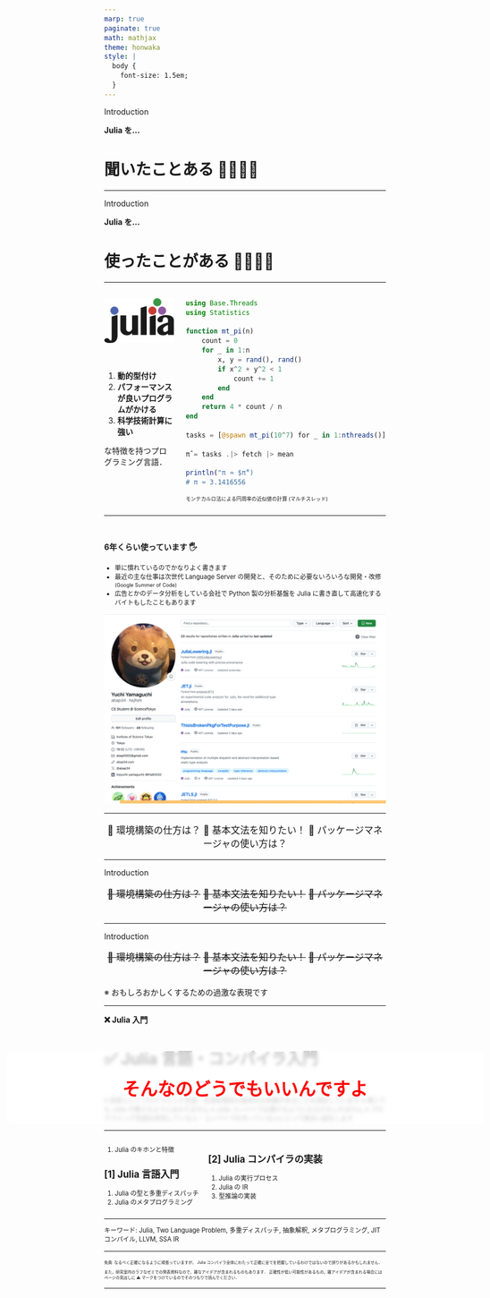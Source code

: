 ```yaml
---
marp: true
paginate: true
math: mathjax
theme: honwaka
style: |
  body {
    font-size: 1.5em;
  }
---
```




<!-- _header: Julia 使ってますか -->

<div class="section"> Introduction </div>

**Julia を...**

# 聞いたことある 🙋‍♀️🙋‍♂️

---


<!-- _header: Julia 使ってますか -->

<div class="section"> Introduction </div>

**Julia を...**

# 使ったことがある 🙋‍♀️🙋‍♂️


---

<!-- _header: Julia とは -->

<div class="columns">

<div>


![center height:130px](img/jl_logo.png)

<br>

1. **動的型付け**
2. **パフォーマンスが良いプログラムがかける**
3. **科学技術計算に強い**

な特徴を持つプログラミング言語．




</div>

<div>

```julia
using Base.Threads
using Statistics

function mt_pi(n)
    count = 0
    for _ in 1:n
        x, y = rand(), rand()
        if x^2 + y^2 < 1
            count += 1
        end
    end
    return 4 * count / n
end

tasks = [@spawn mt_pi(10^7) for _ in 1:nthreads()]

π̂ = tasks .|> fetch |> mean

println("π ≈ $π̂")
# π ≈ 3.1416556
```

<span style="font-size: 0.65em;">

モンテカルロ法による円周率の近似値の計算 (マルチスレッド)

</span>

</div>

</div>


---

<!-- _header: Julia とは -->

<br>

**6年くらい使っています 🖐️**

<span style="font-size: 0.8em;">

- 単に慣れているのでかなりよく書きます
- 最近の主な仕事は次世代 Language Server の開発と、そのために必要ないろいろな開発・改修 <span style="font-size: 0.8em;">(Google Summer of Code)</span>
- 広告とかのデータ分析をしている会社で Python 製の分析基盤を Julia に書き直して高速化するバイトもしたこともあります


</span>


<!-- ![bg right:0% 100%](img/image.png)
https://github.com/abap34?tab=repositories&q=&type=&language=julia
 -->

![bg right 100%](img/image-1.png)

<!-- --- -->


<!-- <span style="font-size: 0.8em;">

<br>


- 数値計算向け言語としては少なくともしばらくは滅びはしないだろう
  - 今まで Fortran, MATLAB, C++ とかがシェアを取ってきた領域でシェアをとりつつある
  - アカデミアの人から人気がある
    - 毎年やっている survey $^{[1]}$ によれば research に使っている人が一貫して一番多い 😯
  - そういう意味で、 <span class="red">いま 真にライバルなのは Fortran </span>  (そしてこの勝負は分がいい)
- 期待されていた機械学習ではどう？
  - 世間の人のよくある Julia のイメージはたぶん <span class="red"> Alternative to Python </span>
  - が、機械学習プレイヤーとしては <span class="red">**素直に Python 使ったほうが楽**</span> というのが正直なところ
    - エコシステムが強すぎる
- ところでとても好きだし面白い言語だと思う
  - 少なくとも python の静的型チェッカくらいの体験は提供できるように頑張っていきたい

</span>



<br>

<div class="cite">

[1] https://julialang.org/assets/2025-julia-user-developer-survey.pdf

</div>


<span class="red">TODO: 公開時に消す</span>
 -->

---

<!-- _header: Julia とは -->

<div style="text-align: center; font-size: 1.2em;">

🤔 環境構築の仕方は？
🤔 基本文法を知りたい！
🤔 パッケージマネージャの使い方は？


</div>

---


<!-- _header: Julia とは -->

<div class="section"> Introduction </div>

<div style="text-align: center; font-size: 1.2em;">

~~🤔 環境構築の仕方は？~~
~~🤔 基本文法を知りたい！~~
~~🤔 パッケージマネージャの使い方は？~~


</div>



---



<!-- _header: Julia 使ってますか -->

<div class="section"> Introduction </div>

<div style="text-align: center; font-size: 1.2em;">

~~🤔 環境構築の仕方は？~~
~~🤔 基本文法を知りたい！~~
~~🤔 パッケージマネージャの使い方は？~~


</div>


<div style="
  position: absolute;
  top: 50%;
  left: 50%;
  backdrop-filter: blur(3px);  
  transform: translate(-50%, -50%);
  background: rgba(255, 255, 255, 0.75);
  width: 80%;
  padding: 1em 2em;
  border-radius: 8px;
  text-align: center;
  font-size: 1.5em;
  z-index: 10;
  color:red !important;
">

<span style="font-size: 1.5em; font-weight: bold;"> そんなのどうでもいいんですよ </span>

</div>


<div class="cite">

※ おもしろおかしくするための過激な表現です

</div>



---

<!-- _header: 今日の話 -->

**❌ Julia 入門**

# ✅ Julia <span class="dot-text">言語・コンパイラ</span>入門
<br>

<span style="font-size: 0.8em;">


※ 前提としてプログラミング言語・言語処理系の基本的な知識があることを想定しています
※ 聞いても Julia が書けるようにはなりません
※ Julia コンパイラは書けるようになるかもしれません
※ プログラミング言語を研究している人・コンパイラを作っている人にとって面白い話をします


</span>

---

<!-- _header: Table of Contents -->



<div class="columns" style="font-size: 0.8em;">

<div>      <!-- columns 1 start-->

1. Julia のキホンと特徴

## [1] Julia 言語入門

1. Julia の型と多重ディスパッチ
2. Julia のメタプログラミング

</div>   <!-- columns 1 end-->




<div> <!-- columns 2 start-->

## [2] Julia コンパイラの実装

1. Julia の実行プロセス
2. Julia の IR
3. 型推論の実装



</div> <!-- columns 2 end-->

</div>



<span style="font-size: 0.8em;">


<hr>


キーワード: Julia, Two Language Problem, 多重ディスパッチ, 抽象解釈, メタプログラミング, JIT コンパイル, LLVM, SSA IR


</span>

---


<span class="red" style="font-weight: normal; font-size: 0.5em;">




免責: なるべく正確になるように頑張っていますが， Julia コンパイラ全体にわたって正確に全てを把握しているわけではないので誤りがあるかもしれません．

また，研究室内のラフなゼミでの発表資料なので，雑なアイデアが含まれるものもあります．
正確性が低い可能性があるもの，雑アイデアが含まれる場合にはページの見出しに ⚠️ マークをつけているのでそのつもりで読んでください．


</span>




---
